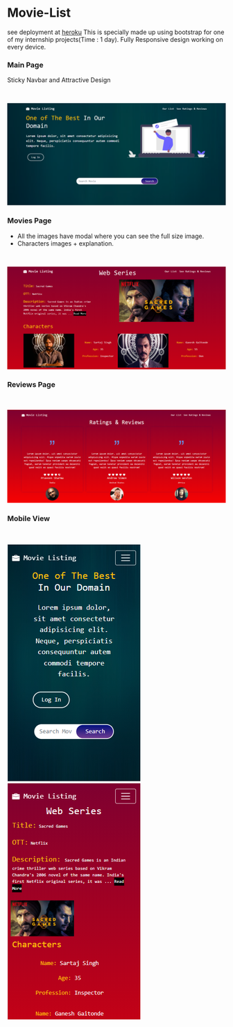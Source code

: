 # Movie-List
see deployment at <a href = "https://movie-list-kk.herokuapp.com/#">heroku</a>
This is specially made up using bootstrap for one of my internship projects(Time : 1 day).
Fully Responsive design working on every device.
<br>
<h3>Main Page</h3>
<p>Sticky Navbar and Attractive Design</p>
<br>

![alt text](https://github.com/KRISHANKANTAGNIHOTRI/Movie-list/blob/main/img/m1.png)
<br>
<h3>Movies Page</h3>
<ul>
 <li>All the images have modal where you can see the full size image.</li>
  <li>Characters images + explanation.</li>
 </ul>
<br>

![alt text](https://github.com/KRISHANKANTAGNIHOTRI/Movie-list/blob/main/img/m2.png)
<br>
<h3>Reviews Page</h3>
<br>

![alt text](https://github.com/KRISHANKANTAGNIHOTRI/Movie-list/blob/main/img/m3.png)
<br>
<h3>Mobile View</h3>
<br> 

![alt text](https://github.com/KRISHANKANTAGNIHOTRI/Movie-list/blob/main/img/m4.png)
![alt text](https://github.com/KRISHANKANTAGNIHOTRI/Movie-list/blob/main/img/m5.png)
